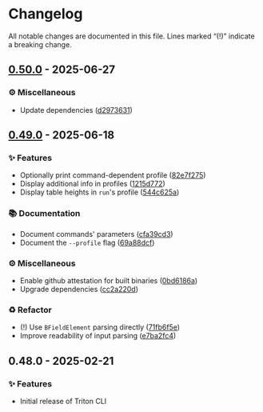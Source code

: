 # Changelog

All notable changes are documented in this file.
Lines marked “(!)” indicate a breaking change.

## [0.50.0](https://github.com/TritonVM/triton-cli/compare/v0.49.0..v0.50.0) - 2025-06-27

### ⚙️ Miscellaneous

- Update dependencies ([d2973631](https://github.com/TritonVM/triton-cli/commit/d2973631))

## [0.49.0](https://github.com/TritonVM/triton-cli/compare/v0.48.0..v0.49.0) - 2025-06-18

### ✨ Features

- Optionally print command-dependent profile ([82e7f275](https://github.com/TritonVM/triton-cli/commit/82e7f275))
- Display additional info in profiles ([1215d772](https://github.com/TritonVM/triton-cli/commit/1215d772))
- Display table heights in `run`'s profile ([544c625a](https://github.com/TritonVM/triton-cli/commit/544c625a))

### 📚 Documentation

- Document commands' parameters ([cfa39cd3](https://github.com/TritonVM/triton-cli/commit/cfa39cd3))
- Document the `--profile` flag ([69a88dcf](https://github.com/TritonVM/triton-cli/commit/69a88dcf))

### ⚙️ Miscellaneous

- Enable github attestation for built binaries ([0bd6186a](https://github.com/TritonVM/triton-cli/commit/0bd6186a))
- Upgrade dependencies ([cc2a220d](https://github.com/TritonVM/triton-cli/commit/cc2a220d))

### ♻️ Refactor

- (!) Use `BFieldElement` parsing directly ([71fb6f5e](https://github.com/TritonVM/triton-cli/commit/71fb6f5e))
- Improve readability of input parsing ([e7ba2fc4](https://github.com/TritonVM/triton-cli/commit/e7ba2fc4))

## 0.48.0 - 2025-02-21

### ✨ Features

- Initial release of Triton CLI
